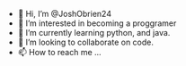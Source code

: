 - 👋 Hi, I’m @JoshObrien24
- 👀 I’m interested in becoming a proggramer
- 🌱 I’m currently learning python, and java.
- 💞️ I’m looking to collaborate on code.
- 📫 How to reach me ...

<!---
JoshObrien24/JoshObrien24 is a ✨ special ✨ repository because its `README.md` (this file) appears on your GitHub profile.
You can click the Preview link to take a look at your changes.
--->

